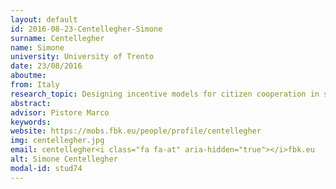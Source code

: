 ```yaml
---
layout: default 
id: 2016-08-23-Centellegher-Simone
surname: Centellegher
name: Simone
university: University of Trento
date: 23/08/2016
aboutme: 
from: Italy
research_topic: Designing incentive models for citizen cooperation in smart communities
abstract: 
advisor: Pistore Marco
keywords: 
website: https://mobs.fbk.eu/people/profile/centellegher
img: centellegher.jpg
email: centellegher<i class="fa fa-at" aria-hidden="true"></i>fbk.eu
alt: Simone Centellegher
modal-id: stud74
---
```

